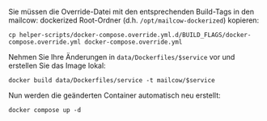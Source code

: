 Sie müssen die Override-Datei mit den entsprechenden Build-Tags in den mailcow: dockerized Root-Ordner (d.h. `/opt/mailcow-dockerized`) kopieren:

```
cp helper-scripts/docker-compose.override.yml.d/BUILD_FLAGS/docker-compose.override.yml docker-compose.override.yml
```

Nehmen Sie Ihre Änderungen in `data/Dockerfiles/$service` vor und erstellen Sie das Image lokal:

```
docker build data/Dockerfiles/service -t mailcow/$service
```

Nun werden die geänderten Container automatisch neu erstellt:

```
docker compose up -d
```